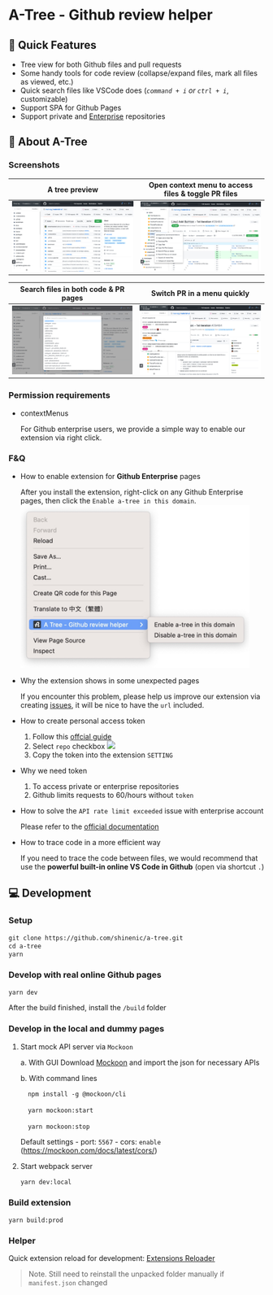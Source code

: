 # A-Tree - Github review helper

## :rocket: Quick Features
- Tree view for both Github files and pull requests
- Some handy tools for code review (collapse/expand files, mark all files as viewed, etc.)
- Quick search files like VSCode does (*`command + i` or `ctrl + i`*, customizable)
- Support SPA for Github Pages
- Support private and [Enterprise](https://github.com/shinenic/a-tree#fq) repositories

## :memo: About A-Tree

### Screenshots
| A tree preview | Open context menu to access files & toggle PR files |
|-------------------------------------------|---------------------------------------------------|
| <img src="docs/screenshots/f-code.jpg" /> | <img src="docs/screenshots/f-context-menu.jpg" /> |

| Search files in both code & PR pages | Switch PR in a menu quickly |
|-------------------------------------------|---------------------------------------------------|
| <img src="docs/screenshots/f-file-search.jpg" /> | <img src="docs/screenshots/f-pull-menu.jpg" /> |                                  

### Permission requirements
- contextMenus

  For Github enterprise users, we provide a simple way to enable our extension via right click.


### F&Q

- How to enable extension for **Github Enterprise** pages

  After you install the extension, right-click on any Github Enterprise pages, then click the `Enable a-tree in this domain`.
  <img src="docs/screenshots/context-menu-enable-guide.jpg" width="450" />
  

- Why the extension shows in some unexpected pages

  If you encounter this problem, please help us improve our extension via creating [issues](https://github.com/shinenic/a-tree/issues/new/choose),
  it will be nice to have the `url` included.

- How to create personal access token
  
  1. Follow this [offcial guide](https://docs.github.com/en/github/authenticating-to-github/keeping-your-account-and-data-secure/creating-a-personal-access-token)
  2. Select `repo` checkbox
     ![](https://i.imgur.com/T1NqD4u.png)
  3. Copy the token into the extension `SETTING`


- Why we need token
  
  1. To access private or enterprise repositories
  2. Github limits requests to 60/hours without `token`


- How to solve the `API rate limit exceeded` issue with enterprise account

  Please refer to the [official documentation](https://docs.github.com/en/authentication/authenticating-with-saml-single-sign-on)


- How to trace code in a more efficient way
  
  If you need to trace the code between files, we would recommend that use the **powerful built-in online VS Code in Github** (open via shortcut `.`)



## :computer: Development

### Setup
```shell=
git clone https://github.com/shinenic/a-tree.git
cd a-tree
yarn
```

### Develop with real online Github pages
```shell=
yarn dev
```
After the build finished, install the `/build` folder


### Develop in the local and dummy pages
1. Start mock API server via `Mockoon`

    a. With GUI
      Download [Mockoon](https://mockoon.com) and import the json for necessary APIs

    b. With command lines
      ```shell
        npm install -g @mockoon/cli

        yarn mockoon:start

        yarn mockoon:stop
      ```
      Default settings
        - port: `5567`
        - cors: `enable` (https://mockoon.com/docs/latest/cors/)

2. Start webpack server
    ```shell=
    yarn dev:local
    ```


### Build extension
```shell=
yarn build:prod
```

### Helper

Quick extension reload for development: [Extensions Reloader](https://chrome.google.com/webstore/detail/extensions-reloader/fimgfedafeadlieiabdeeaodndnlbhid)
> Note. Still need to reinstall the unpacked folder manually if `manifest.json` changed
